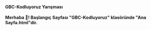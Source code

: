 #### GBC-Kodluyoruz Yarışması
<b>Merhaba 👋! Başlangıç Sayfası "GBC-Kodluyoruz" klasöründe "Ana Sayfa.html"dir.</b>
